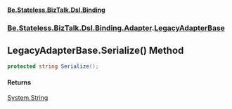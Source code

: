 #### [Be.Stateless.BizTalk.Dsl.Binding](README.md 'README')
### [Be.Stateless.BizTalk.Dsl.Binding.Adapter](Be.Stateless.BizTalk.Dsl.Binding.Adapter.md 'Be.Stateless.BizTalk.Dsl.Binding.Adapter').[LegacyAdapterBase](LegacyAdapterBase.md 'Be.Stateless.BizTalk.Dsl.Binding.Adapter.LegacyAdapterBase')

## LegacyAdapterBase.Serialize() Method

```csharp
protected string Serialize();
```

#### Returns
[System.String](https://docs.microsoft.com/en-us/dotnet/api/System.String 'System.String')